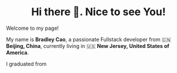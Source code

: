 <h1 align="center">Hi there 👋. Nice to see You!</h1>

Welcome to my page!

My name is **Bradley Cao**, a passionate Fullstack developer from 🇨🇳 **Beijing, China**, currently living in 🇺🇸 **New Jersey, United States of America**.

I graduated from 
